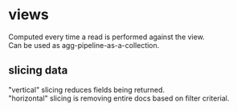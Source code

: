# views
Computed every time a read is performed against the view.  
Can be used as agg-pipeline-as-a-collection.  

## slicing data
"vertical" slicing reduces fields being returned.  
"horizontal" slicing is removing entire docs based on filter criterial.  

